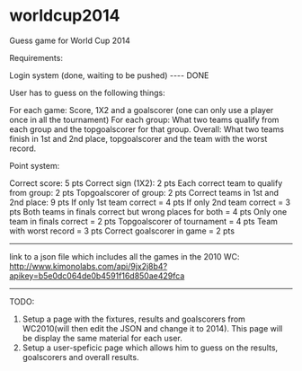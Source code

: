 worldcup2014
============

Guess game for World Cup 2014

Requirements: 

Login system (done, waiting to be pushed) ---- DONE

User has to guess on the following things:

For each game: Score, 1X2 and a goalscorer (one can only use a player once in all the tournament)
For each group: What two teams qualify from each group and the topgoalscorer for that group.
Overall: What two teams finish in 1st and 2nd place, topgoalscorer and the team with the worst record.


Point system: 

Correct score: 5 pts
Correct sign (1X2): 2 pts
Each correct team to qualify from group: 2 pts
Topgoalscorer of group: 2 pts
Correct teams in 1st and 2nd place: 9 pts
If only 1st team correct = 4 pts
If only 2nd team correct = 3 pts
Both teams in finals correct but wrong places for both = 4 pts
Only one team in finals correct = 2 pts
Topgoalscorer of tournament = 4 pts
Team with worst record = 3 pts
Correct goalscorer in game = 2 pts

-----------------------------------------------------------------------------------------------------------------------
link to a json file which includes all the games in the 2010 WC: http://www.kimonolabs.com/api/9jx2j8b4?apikey=b5e0dc064de0b4591f16d850ae429fca

-----------------------------------------------------------------------------------------------------------------------
TODO:

1. Setup a page with the fixtures, results and goalscorers from WC2010(will then edit the JSON and change it to 2014). This page will be display the same material for each user.
2. Setup a user-speficic page which allows him to guess on the results, goalscorers and overall results.









